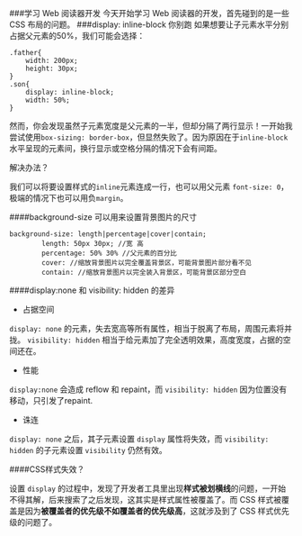 ###学习 Web 阅读器开发
今天开始学习 Web 阅读器的开发，首先碰到的是一些 CSS 布局的问题。
###display: inline-block  你别跑
如果想要让子元素水平分别占据父元素的50%，我们可能会选择：
```
.father{
    width: 200px;
    height: 30px;
}
.son{
    display: inline-block;
    width: 50%;
}
```
然而，你会发现虽然子元素宽度是父元素的一半，但却分隔了两行显示！一开始我尝试使用`box-sizing: border-box`，但显然失败了。因为原因在于`inline-block`水平呈现的元素间，换行显示或空格分隔的情况下会有间距。

解决办法？

我们可以将要设置样式的`inline`元素连成一行，也可以用父元素 `font-size: 0`，极端的情况下也可以用负`margin`。 

####background-size 可以用来设置背景图片的尺寸
```
background-size: length|percentage|cover|contain;
        length: 50px 30px; //宽 高
        percentage: 50% 30% //父元素的百分比
        cover: //缩放背景图片以完全覆盖背景区，可能背景图片部分看不见
        contain: //缩放背景图片以完全装入背景区，可能背景区部分空白
```

####display:none 和 visibility: hidden 的差异

- 占据空间

`display: none` 的元素，失去宽高等所有属性，相当于脱离了布局，周围元素将并拢。
`visibility: hidden` 相当于给元素加了完全透明效果，高度宽度，占据的空间还在。

- 性能

`display:none` 会造成 reflow 和 repaint，而 `visibility: hidden` 因为位置没有移动，只引发了repaint.

- 诛连

`display: none` 之后，其子元素设置 `display` 属性将失效，而 `visibility: hidden` 的子元素设置 `visibility` 仍然有效。

####CSS样式失效？

设置 `display` 的过程中，发现了开发者工具里出现**样式被划横线**的问题，一开始不得其解，后来搜索了之后发现，这其实是样式属性被覆盖了。而 CSS 样式被覆盖是因为**被覆盖者的优先级不如覆盖者的优先级高**，这就涉及到了 CSS 样式优先级的问题了。